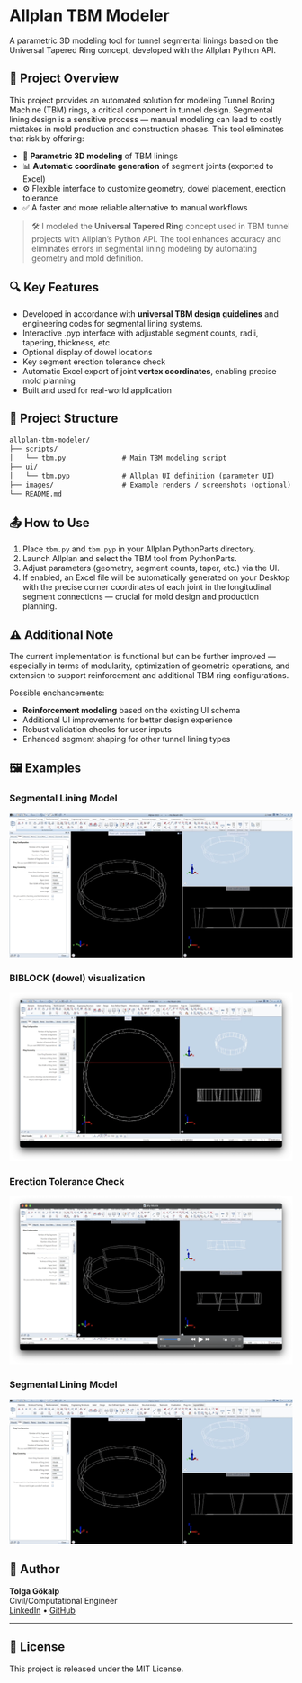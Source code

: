 # Allplan TBM Modeler

A parametric 3D modeling tool for tunnel segmental linings based on the Universal Tapered Ring concept, developed with the Allplan Python API.

## 🚀 Project Overview

This project provides an automated solution for modeling Tunnel Boring Machine (TBM) rings, a critical component in tunnel design. Segmental lining design is a sensitive process — manual modeling can lead to costly mistakes in mold production and construction phases. This tool eliminates that risk by offering:

- 📐 **Parametric 3D modeling** of TBM linings
- 📊 **Automatic coordinate generation** of segment joints (exported to Excel)
- ⚙️ Flexible interface to customize geometry, dowel placement, erection tolerance
- ✅ A faster and more reliable alternative to manual workflows

> 🛠️ I modeled the **Universal Tapered Ring** concept used in TBM tunnel projects with Allplan’s Python API. The tool enhances accuracy and eliminates errors in segmental lining modeling by automating geometry and mold definition.

## 🔍 Key Features

- Developed in accordance with **universal TBM design guidelines** and engineering codes for segmental lining systems.
- Interactive .pyp interface with adjustable segment counts, radii, tapering, thickness, etc.
- Optional display of dowel locations
- Key segment erection tolerance check
- Automatic Excel export of joint **vertex coordinates**, enabling precise mold planning
- Built and used for real-world application

## 📁 Project Structure

```
allplan-tbm-modeler/
├── scripts/
│   └── tbm.py              # Main TBM modeling script
├── ui/
│   └── tbm.pyp             # Allplan UI definition (parameter UI)
├── images/                 # Example renders / screenshots (optional)
└── README.md
```

## 📤 How to Use

1. Place `tbm.py` and `tbm.pyp` in your Allplan PythonParts directory.
2. Launch Allplan and select the TBM tool from PythonParts.
3. Adjust parameters (geometry, segment counts, taper, etc.) via the UI.
4. If enabled, an Excel file will be automatically generated on your Desktop with the precise corner coordinates of each joint in the longitudinal segment connections — crucial for mold design and production planning.

## ⚠️ Additional Note
The current implementation is functional but can be further improved — especially in terms of modularity, optimization of geometric operations, and extension to support reinforcement and additional TBM ring configurations.

Possible enchancements:

- **Reinforcement modeling** based on the existing UI schema
- Additional UI improvements for better design experience
- Robust validation checks for user inputs
- Enhanced segment shaping for other tunnel lining types

## 🖼️ Examples

### Segmental Lining Model
![3D TBM Ring](images/tbm_ring.png)

### BIBLOCK (dowel) visualization
![Excel Output](images/biblock.png)

### Erection Tolerance Check
![3D TBM Ring](images/erection_tolerance.png)

### Segmental Lining Model
![3D TBM Ring](images/tbm_ring.png)

## 👤 Author

**Tolga Gökalp**  
Civil/Computational Engineer  
[LinkedIn](https://www.linkedin.com/in/tolgagokalp) • [GitHub](https://github.com/tolgagklp)

---

## 📃 License

This project is released under the MIT License.
